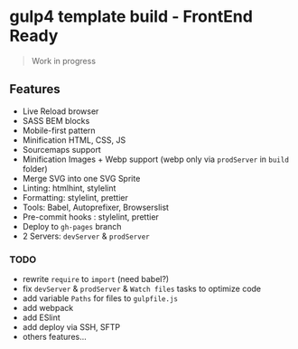 # gulp4 template build - FrontEnd Ready

> Work in progress

## Features

- Live Reload browser
- SASS BEM blocks
- Mobile-first pattern
- Minification HTML, CSS, JS
- Sourcemaps support
- Minification Images + Webp support (webp only via `prodServer` in `build` folder)
- Merge SVG into one SVG Sprite
- Linting: htmlhint, stylelint
- Formatting: stylelint, prettier
- Tools: Babel, Autoprefixer, Browserslist
- Pre-commit hooks : stylelint, prettier
- Deploy to `gh-pages` branch
- 2 Servers: `devServer` & `prodServer`

### TODO

- rewrite `require` to `import` (need babel?)
- fix `devServer` & `prodServer` & `Watch files` tasks to optimize code
- add variable `Paths` for files to `gulpfile.js`
- add webpack
- add ESlint
- add deploy via SSH, SFTP
- others features...
